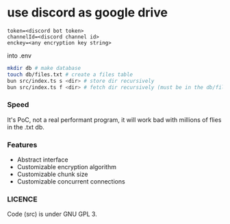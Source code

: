 # use discord as google drive

```.env
token=<discord bot token>
channelId=<discord channel id>
enckey=<any encryption key string>
```

into .env

```bash
mkdir db # make database
touch db/files.txt # create a files table
bun src/index.ts s <dir> # store dir recursively
bun src/index.ts f <dir> # fetch dir recursively (must be in the db/files.txt)
```

### Speed
It's PoC, not a real performant program, it will work bad with millions of flies in the .txt db.

### Features
* Abstract interface
* Customizable encryption algorithm
* Customizable chunk size
* Customizable concurrent connections

### LICENCE
Code (src) is under GNU GPL 3.
